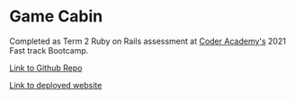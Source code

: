 # Game Cabin


Completed as Term 2 Ruby on Rails assessment at [Coder Academy's](https://coderacademy.edu.au/) 2021 Fast track Bootcamp.



[Link to Github Repo](https://github.com/bennychen2004181026/marketplace_assignment)

[Link to deployed website](https://protected-plateau-22141.herokuapp.com/)
